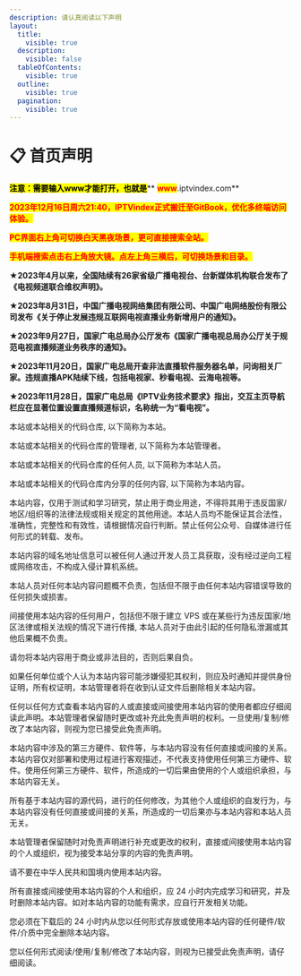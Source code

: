 ```yaml
---
description: 请认真阅读以下声明
layout:
  title:
    visible: true
  description:
    visible: false
  tableOfContents:
    visible: true
  outline:
    visible: true
  pagination:
    visible: true
---
```


# 📋 首页声明

<mark style="background-color:yellow;">**注意：需要输入www才能打开，也就是**</mark>** **<mark style="color:red;background-color:yellow;">**www**</mark><mark style="background-color:yellow;">**.iptvindex.com**</mark>

<mark style="color:red;">**2023年12月16日周六21:40，IPTVindex正式搬迁至GitBook，优化多终端访问体验。**</mark>

<mark style="color:red;">**PC界面右上角可切换白天黑夜场景，更可直接搜索全站。**</mark>

<mark style="color:red;">**手机端搜索点击右上角放大镜。点左上角三横后，可切换场景和目录。**</mark>

**★2023年4月以来，全国陆续有26家省级广播电视台、台新媒体机构联合发布了《电视频道联合维权声明》。**

**★2023年8月31日，中国广播电视网络集团有限公司、中国广电网络股份有限公司发布《关于停止发展违规互联网电视直播业务新增用户的通知》。**

**★2023年9月27日，国家广电总局办公厅发布《国家广播电视总局办公厅关于规范电视直播频道业务秩序的通知》。**

**★2023年11月20日，国家广电总局开查非法直播软件服务器名单，问询相关厂家。违规直播APK陆续下线，包括电视家、秒看电视、云海电视等。**

**★2023年11月28日，国家广电总局《IPTV业务技术要求》指出，交互主页导航栏应在显著位置设置直播频道标识，名称统一为“看电视”。**

本站或本站相关的代码仓库, 以下简称为本站。

本站或本站相关的代码仓库的管理者, 以下简称为本站管理者。

本站或本站相关的代码仓库的任何人员, 以下简称为本站人员。

本站或本站相关的代码仓库内分享的任何内容, 以下简称为本站内容。

本站内容，仅用于测试和学习研究，禁止用于商业用途，不得将其用于违反国家/地区/组织等的法律法规或相关规定的其他用途。本站人员均不能保证其合法性，准确性，完整性和有效性，请根据情况自行判断。禁止任何公众号、自媒体进行任何形式的转载、发布。

本站内容的域名地址信息可以被任何人通过开发人员工具获取，没有经过逆向工程或网络攻击，不构成入侵计算机系统。

本站人员对任何本站内容问题概不负责，包括但不限于由任何本站内容错误导致的任何损失或损害。

间接使用本站内容的任何用户，包括但不限于建立 VPS 或在某些行为违反国家/地区法律或相关法规的情况下进行传播, 本站人员对于由此引起的任何隐私泄漏或其他后果概不负责。

请勿将本站内容用于商业或非法目的，否则后果自负。

如果任何单位或个人认为本站内容可能涉嫌侵犯其权利，则应及时通知并提供身份证明，所有权证明，本站管理者将在收到认证文件后删除相关本站内容。

任何以任何方式查看本站内容的人或直接或间接使用本站内容的使用者都应仔细阅读此声明。本站管理者保留随时更改或补充此免责声明的权利。一旦使用/复制/修改了本站内容，则视为您已接受此免责声明。

本站内容中涉及的第三方硬件、软件等，与本站内容没有任何直接或间接的关系。本站内容仅对部署和使用过程进行客观描述，不代表支持使用任何第三方硬件、软件。使用任何第三方硬件、软件，所造成的一切后果由使用的个人或组织承担，与本站内容无关。

所有基于本站内容的源代码，进行的任何修改，为其他个人或组织的自发行为，与本站内容没有任何直接或间接的关系，所造成的一切后果亦与本站内容和本站人员无关。

本站管理者保留随时对免责声明进行补充或更改的权利，直接或间接使用本站内容的个人或组织，视为接受本站分享的内容的免责声明。

请不要在中华人民共和国境内使用本站内容。

所有直接或间接使用本站内容的个人和组织，应 24 小时内完成学习和研究，并及时删除本站内容。如对本站内容的功能有需求，应自行开发相关功能。

您必须在下载后的 24 小时内从您以任何形式存放或使用本站内容的任何硬件/软件/介质中完全删除本站内容。

您以任何形式阅读/使用/复制/修改了本站内容，则视为已接受此免责声明，请仔细阅读。
